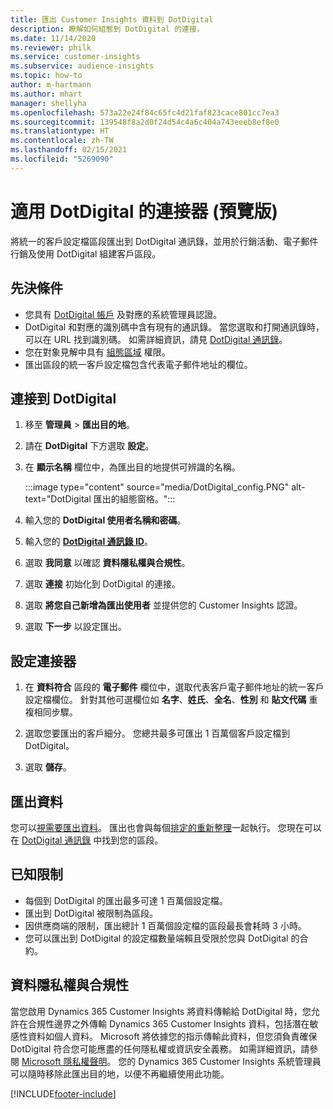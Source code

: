 ```yaml
---
title: 匯出 Customer Insights 資料到 DotDigital
description: 瞭解如何組態到 DotDigital 的連接。
ms.date: 11/14/2020
ms.reviewer: philk
ms.service: customer-insights
ms.subservice: audience-insights
ms.topic: how-to
author: m-hartmann
ms.author: mhart
manager: shellyha
ms.openlocfilehash: 573a22e24f84c65fc4d21faf823cace801cc7ea3
ms.sourcegitcommit: 139548f8a2d0f24d54c4a6c404a743eeeb8ef8e0
ms.translationtype: HT
ms.contentlocale: zh-TW
ms.lasthandoff: 02/15/2021
ms.locfileid: "5269090"
---
```

# <a name="connector-for-dotdigital-preview"></a>適用 DotDigital 的連接器 (預覽版)

將統一的客戶設定檔區段匯出到 DotDigital 通訊錄，並用於行銷活動、電子郵件行銷及使用 DotDigital 組建客戶區段。 

## <a name="prerequisites"></a>先決條件

-   您具有 [DotDigital 帳戶](https://dotdigital.com/) 及對應的系統管理員認證。
-   DotDigital 和對應的識別碼中含有現有的通訊錄。 當您選取和打開通訊錄時，可以在 URL 找到識別碼。 如需詳細資訊，請見 [DotDigital 通訊錄](https://support.dotdigital.com/hc/articles/212211968-Creating-an-address-book)。
-   您在對象見解中具有 [組態區域](segments.md) 權限。
-   匯出區段的統一客戶設定檔包含代表電子郵件地址的欄位。

## <a name="connect-to-dotdigital"></a>連接到 DotDigital

1. 移至 **管理員** > **匯出目的地**。

1. 請在 **DotDigital** 下方選取 **設定**。

1. 在 **顯示名稱** 欄位中，為匯出目的地提供可辨識的名稱。

   :::image type="content" source="media/DotDigital_config.PNG" alt-text="DotDigital 匯出的組態窗格。":::

1. 輸入您的 **DotDigital 使用者名稱和密碼**。

1. 輸入您的 **[DotDigital 通訊錄 ID](https://support.dotdigital.com/hc/articles/212211968-Creating-an-address-book)**。

1. 選取 **我同意** 以確認 **資料隱私權與合規性**。

1. 選取 **連接** 初始化到 DotDigital 的連接。

1. 選取 **將您自己新增為匯出使用者** 並提供您的 Customer Insights 認證。

1. 選取 **下一步** 以設定匯出。

## <a name="configure-the-connector"></a>設定連接器

1. 在 **資料符合** 區段的 **電子郵件** 欄位中，選取代表客戶電子郵件地址的統一客戶設定檔欄位。 針對其他可選欄位如 **名字**、**姓氏**、**全名**、**性別** 和 **貼文代碼** 重複相同步驟。

1. 選取您要匯出的客戶細分。 您總共最多可匯出 1 百萬個客戶設定檔到 DotDigital。

1. 選取 **儲存**。

## <a name="export-the-data"></a>匯出資料

您可以[視需要匯出資料](export-destinations.md)。 匯出也會與每個[排定的重新整理](system.md#schedule-tab)一起執行。 您現在可以在 [DotDigital 通訊錄](https://support.dotdigital.com/hc/articles/212211968-Creating-an-address-book) 中找到您的區段。

## <a name="known-limitations"></a>已知限制

- 每個到 DotDigital 的匯出最多可達 1 百萬個設定檔。
- 匯出到 DotDigital 被限制為區段。
- 因供應商端的限制，匯出總計 1 百萬個設定檔的區段最長會耗時 3 小時。 
- 您可以匯出到 DotDigital 的設定檔數量端賴且受限於您與 DotDigital 的合約。

## <a name="data-privacy-and-compliance"></a>資料隱私權與合規性

當您啟用 Dynamics 365 Customer Insights 將資料傳輸給 DotDigital 時，您允許在合規性邊界之外傳輸 Dynamics 365 Customer Insights 資料，包括潛在敏感性資料如個人資料。 Microsoft 將依據您的指示傳輸此資料，但您須負責確保 DotDigital 符合您可能應盡的任何隱私權或資訊安全義務。 如需詳細資訊，請參閱 [Microsoft 隱私權聲明](https://go.microsoft.com/fwlink/?linkid=396732)。
您的 Dynamics 365 Customer Insights 系統管理員可以隨時移除此匯出目的地，以便不再繼續使用此功能。


[!INCLUDE[footer-include](../includes/footer-banner.md)]